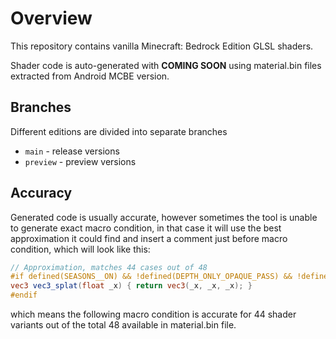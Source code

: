 # Overview
This repository contains vanilla Minecraft: Bedrock Edition GLSL shaders.

Shader code is auto-generated with **COMING SOON** using material.bin files extracted from Android MCBE version.
## Branches
Different editions are divided into separate branches
- `main` - release versions
- `preview` - preview versions
## Accuracy
Generated code is usually accurate, however sometimes the tool is unable to generate exact macro condition, in that case it will use the best approximation it could find and insert a comment just before macro condition, which will look like this:
```glsl
// Approximation, matches 44 cases out of 48
#if defined(SEASONS__ON) && !defined(DEPTH_ONLY_OPAQUE_PASS) && !defined(DEPTH_ONLY_PASS) && !defined(TRANSPARENT_PBR_PASS)
vec3 vec3_splat(float _x) { return vec3(_x, _x, _x); }
#endif
```
which means the following macro condition is accurate for 44 shader variants out of the total 48 available in material.bin file.
